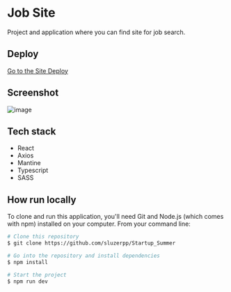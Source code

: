 # Job Site
Project and application where you can find site for job search.
## Deploy
[Go to the Site Deploy](https://jobored-sluzerpp.netlify.app)
## Screenshot
![image](https://github.com/sluzerpp/Startup_Summer/assets/75631223/f56fb598-3951-4b5b-9b52-383af2d7aae8)
## Tech stack
- React
- Axios
- Mantine
- Typescript
- SASS
## How run locally
To clone and run this application, you'll need Git and Node.js (which comes with npm) installed on your computer. From your command line:
```bash
# Clone this repository
$ git clone https://github.com/sluzerpp/Startup_Summer

# Go into the repository and install dependencies
$ npm install

# Start the project
$ npm run dev

```

